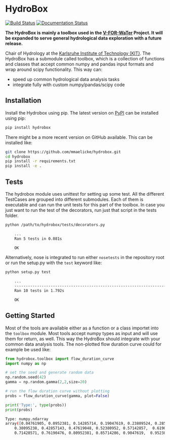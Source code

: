 # HydroBox

[![Build Status](https://travis-ci.org/mmaelicke/hydrobox.svg?branch=master)](https://travis-ci.org/mmaelicke/hydrobox)
[![Documentation Status](https://readthedocs.org/projects/hydrobox/badge/?version=latest)](http://hydrobox.readthedocs.io/en/latest?badge=latest)

**The HydroBox is mainly a toolbox used in the [V-FOR-WaTer](https://vforwater.de) Project. It will be expanded to
serve general hydrological data exploration with a future release.**

<div class="alert alert-info>The full documentation can be found at: http://hydrobox
.readthedocs.io</div>

The HydroBox package is a toolbox for hydrological data analysis developed at the
[Chair of Hydrology](https://hyd.iwg.kit.edu/english/index.php) at the
[Karlsruhe Institute of Technology (KIT)](https://kit.edu/english/index.php).
The HydroBox has a submodule called toolbox, which is a collection of functions and classes that accept common
numpy and pandas input formats and wrap around scipy functionality. This way can:

- speed up common hydrological data analysis tasks
- integrate fully with custom numpy/pandas/scipy code


## Installation

Install the Hydrobox using pip. The latest version on [PyPI](https://pypi.python.org/pypi/hydrobox) can
be installed using pip:

```bash
pip install hydrobox
```

There might be a more recent version on GitHub available. This can be installed like:

```bash
git clone https://github.com/mmaelicke/hydrobox.git
cd hydrobox
pip install -r requirements.txt
pip install -e .
```
    

## Tests

The hydrobox module uses unittest for setting up some test. All the different TestCases are grouped into
different submodules. Each of them is executable and can run the unit tests for this part of the toolbox.
In case you just want to run the test of the decorators, run just that script in the tests folder.

```bash
python /path/to/hydrobox/tests/decorators.py 

    ...
    Ran 5 tests in 0.081s

    OK
```


Alternatively, nose is integrated to run either `nosetests` in the repository root
or run the setup.py with the `test` keyword like:

```bash
python setup.py test

    ...
    ----------------------------------------------------------------------
    Ran 10 tests in 1.792s

    OK

```


## Getting Started


Most of the tools are available either as a function or a class importet into the `toolbox` module.
Most tools accept numpy types as input and will use them for return, as well. This way the HydroBox should
integrate with your common data analysis tools. The non-plotted flow duration curve could for example be used
like:

```python
from hydrobox.toolbox import flow_duration_curve
import numpy as np

# set the seed and generate random data
np.random.seed(42)
gamma = np.random.gamma(2,2,size=20)

# run the flow duration curve without plotting
probs = flow_duration_curve(gamma, plot=False)

print('Type:', type(probs))
print(probs)
```

```bash
Type: numpy.ndarray
array([0.04761905, 0.0952381, 0.14285714, 0.19047619, 0.23809524, 0.28571429,  0.33333333,
    0.38095238, 0.42857143, 0.47619048, 0.52380952, 0.57142857,  0.61904762,  0.66666667,
    0.71428571, 0.76190476, 0.80952381, 0.85714286, 0.9047619,  0.95238095])
```

